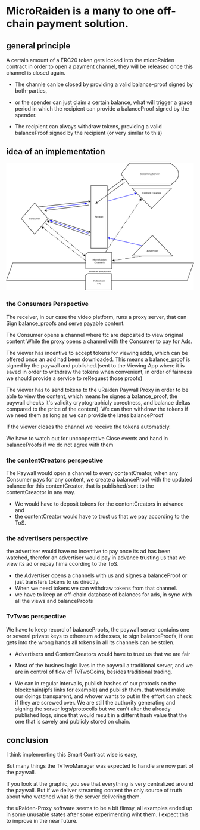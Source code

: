 # MicroRaiden is a many to one off-chain payment solution.

## general principle

A certain amount of a ERC20 token gets locked into the microRaiden contract in order to open a payment channel,
they will be released once this channel is closed again.

* The channle can be closed by providing a valid balance-proof signed by both-parties,

* or the spender can just claim a certain balance, what will trigger a grace period
  in which the recipient can provide a balanceProof signed by the spender.

* The recipient can always withdraw tokens, providing a valid balanceProof signed by the recipient
(or very similar to this)


## idea of an implementation

![stateChannel Diagram](./stateChannels.png)

### the Consumers Perspective

The receiver, in our case the video platform, runs a proxy server,
that can Sign balance_proofs and serve payable content.

The Consumer opens a channel where ttc are deposited to view original content
While the proxy opens a channel with the Consumer to pay for Ads.

The viewer has incentive to accept tokens for viewing adds, which can be offered
once an add had been downloaded. This means a balance_proof is signed by the paywall 
and published.(sent to the Viewing App where it is saved in order to withdraw the 
tokens when convenient, in order of fairness we should provide a service to reRequest 
those proofs)

The viewer has to send tokens to the uRaiden Paywall Proxy in order to be able to view the content,
which means he signes a balance_proof, the paywall checks it's validity cryptographicly corectness, 
and balance deltas compared to the price of the content). 
We can then withdraw the tokens if we need them as long as we can provide the lates balanceProof

If the viewer closes the channel we receive the tokens automaticly.

We have to watch out for uncooperative Close events and hand in balanceProofs if we do not agree with them

### the contentCreators perspective

The Paywall would open a channel to every contentCreator, when any Consumer pays for any content, we create a balanceProof
with the updated balance for this contentCreator, that is published/sent to the contentCreaotor in any way.

* We would have to deposit tokens for the contentCreators in advance and 
* the contentCreator would have to trust us that we pay according to the ToS.

### the advertisers perspective

the advertiser would have no incentive to pay once its ad has been watched, therefor an advertiser would pay in 
advance trusting us that we view its ad or repay hima ccording to the ToS.

* the Advertiser opens a channels with us and signes a balanceProof or just transfers tokens to us directly.
* When we need tokens we can withdraw tokens from that channel.
* we have to keep an off-chain database of balances for ads, in sync with all the views and balanceProofs

### TvTwos perspective

We have to keep record of balanceProofs, the paywall server contains one or several private keys to ethereum addresses, 
to sign balanceProofs, if one gets into the wrong hands all tokens in all its channels can be stolen.

* Advertisers and ContentCreators would have to trust us that we are fair

* Most of the busines logic lives in the paywall a traditional server, and we are in control 
of flow of TvTwoCoins, besides traditional trading.

* We can in regular intervalls, publish hashes of our protocls on the blockchain(ipfs links for example) and publish them.
  that would make our doings transparent, and whover wants to put in the effort can check if they are screwed over.
  We are still the authority generating and signing the server logs/protocolls but we can't alter the already published logs,
  since that would result in a differnt hash value that the one that is savely and publicly stored on chain.
  
## conclusion

I think implementing this Smart Contract wise is easy,

But many things the TvTwoManager was expected to handle are now part of the paywall.

If you look at the graphic, you see that everything is very centralized around the paywall.
But if we deliver streaming content the only source of truth about who watched what is the server
delivering them.


the uRaiden-Proxy software seems to be a bit flimsy,
all examples ended up in some unusable states after some experimenting wiht them.
I expect this to improve in the near future.

